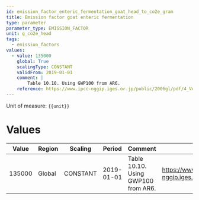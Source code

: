 ```yaml
---
id: emission_factor_enteric_fermentation_goat_head_to_co2e_gram
title: Emission factor goat enteric fermentation
type: parameter
parameter_type: EMISSION_FACTOR
unit: g_co2e_head
tags:
  - emission_factors
values:
  - value: 135000
    global: True
    scalingType: CONSTANT
    validFrom: 2019-01-01
    comment: |
        Table 10.10. Using GWP100 from AR6.
    reference: https://www.ipcc-nggip.iges.or.jp/public/2006gl/pdf/4_Volume4/V4_10_Ch10_Livestock.pdf
---
```



Unit of measure: `{{unit}}`


# Values


| Value | Region | Scaling | Period | Comment | Reference |
|-------|--------|---------|--------|---------|-----------|
| 135000 | Global | CONSTANT | 2019-01-01 | Table 10.10. Using GWP100 from AR6. | https://www.ipcc-nggip.iges.or.jp/public/2006gl/pdf/4_Volume4/V4_10_Ch10_Livestock.pdf |


